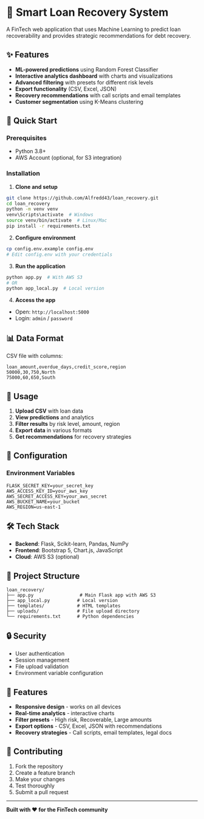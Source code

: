 # 🏦 Smart Loan Recovery System

A FinTech web application that uses Machine Learning to predict loan recoverability and provides strategic recommendations for debt recovery.

## ✨ Features

- **ML-powered predictions** using Random Forest Classifier
- **Interactive analytics dashboard** with charts and visualizations
- **Advanced filtering** with presets for different risk levels
- **Export functionality** (CSV, Excel, JSON)
- **Recovery recommendations** with call scripts and email templates
- **Customer segmentation** using K-Means clustering

## 🚀 Quick Start

### Prerequisites
- Python 3.8+
- AWS Account (optional, for S3 integration)

### Installation

1. **Clone and setup**
```bash
git clone https://github.com/Alfredd43/loan_recovery.git
cd loan_recovery
python -m venv venv
venv\Scripts\activate  # Windows
source venv/bin/activate  # Linux/Mac
pip install -r requirements.txt
```

2. **Configure environment**
```bash
cp config.env.example config.env
# Edit config.env with your credentials
```

3. **Run the application**
```bash
python app.py  # With AWS S3
# OR
python app_local.py  # Local version
```

4. **Access the app**
- Open: `http://localhost:5000`
- Login: `admin` / `password`

## 📊 Data Format

CSV file with columns:
```
loan_amount,overdue_days,credit_score,region
50000,30,750,North
75000,60,650,South
```

## 🎯 Usage

1. **Upload CSV** with loan data
2. **View predictions** and analytics
3. **Filter results** by risk level, amount, region
4. **Export data** in various formats
5. **Get recommendations** for recovery strategies

## 🔧 Configuration

### Environment Variables
```
FLASK_SECRET_KEY=your_secret_key
AWS_ACCESS_KEY_ID=your_aws_key
AWS_SECRET_ACCESS_KEY=your_aws_secret
AWS_BUCKET_NAME=your_bucket
AWS_REGION=us-east-1
```

## 🛠 Tech Stack

- **Backend**: Flask, Scikit-learn, Pandas, NumPy
- **Frontend**: Bootstrap 5, Chart.js, JavaScript
- **Cloud**: AWS S3 (optional)

## 📁 Project Structure

```
loan_recovery/
├── app.py                 # Main Flask app with AWS S3
├── app_local.py          # Local version
├── templates/            # HTML templates
├── uploads/              # File upload directory
└── requirements.txt      # Python dependencies
```

## 🔒 Security

- User authentication
- Session management
- File upload validation
- Environment variable configuration

## 📱 Features

- **Responsive design** - works on all devices
- **Real-time analytics** - interactive charts
- **Filter presets** - High risk, Recoverable, Large amounts
- **Export options** - CSV, Excel, JSON with recommendations
- **Recovery strategies** - Call scripts, email templates, legal docs

## 🤝 Contributing

1. Fork the repository
2. Create a feature branch
3. Make your changes
4. Test thoroughly
5. Submit a pull request

---

**Built with ❤️ for the FinTech community** 